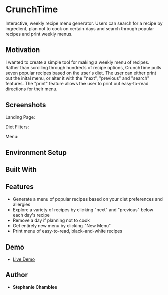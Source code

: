 # CrunchTime

Interactive, weekly recipe menu generator. Users can search for a recipe by ingredient, plan not to cook on certain days and search through popular recipes and print weekly menus.

## Motivation

I wanted to create a simple tool for making a weekly menu of recipes. Rather than scrolling through hundreds of recipe options, CrunchTime pulls seven popular recipes based on the user's diet. The user can either print out the inital menu, or alter it with the "next", "previous" and "search" features. The "print" feature allows the user to print out easy-to-read directions for their menu.

## Screenshots
Landing Page:

Diet Filters:

Menu:

## Environment Setup

## Built With

## Features

* Generate a menu of popular recipes based on your diet preferences and allergies
* Explore a variety of recipes by clicking "next" and "previous" below each day's recipe
* Remove a day if planning not to cook
* Get entirely new menu by clicking "New Menu"
* Print menu of easy-to-read, black-and-white recipes

## Demo

- [Live Demo](https://schamblee.github.io/CrunchTime-Menu-Generator/)

## Author

* **Stephanie Chamblee** 